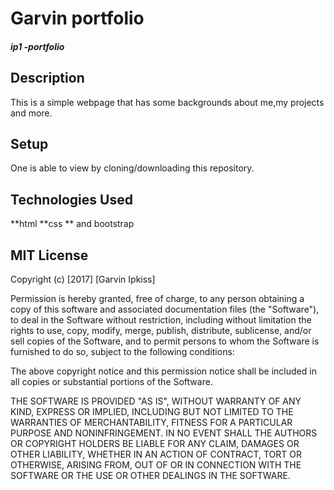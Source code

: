 # Garvin portfolio

##### ip1 -portfolio

## Description

This is a simple webpage that has some backgrounds about me,my projects and more.

## Setup

One is able to view by cloning/downloading this repository.

## Technologies Used

 **html
 **css
 ** and bootstrap

## MIT License
Copyright (c) [2017] [Garvin Ipkiss]

Permission is hereby granted, free of charge, to any person obtaining a copy of this software and associated documentation files (the "Software"), to deal in the Software without restriction, including without limitation the rights to use, copy, modify, merge, publish, distribute, sublicense, and/or sell copies of the Software, and to permit persons to whom the Software is furnished to do so, subject to the following conditions:

The above copyright notice and this permission notice shall be included in all copies or substantial portions of the Software.

THE SOFTWARE IS PROVIDED "AS IS", WITHOUT WARRANTY OF ANY KIND, EXPRESS OR IMPLIED, INCLUDING BUT NOT LIMITED TO THE WARRANTIES OF MERCHANTABILITY, FITNESS FOR A PARTICULAR PURPOSE AND NONINFRINGEMENT. IN NO EVENT SHALL THE AUTHORS OR COPYRIGHT HOLDERS BE LIABLE FOR ANY CLAIM, DAMAGES OR OTHER LIABILITY, WHETHER IN AN ACTION OF CONTRACT, TORT OR OTHERWISE, ARISING FROM, OUT OF OR IN CONNECTION WITH THE SOFTWARE OR THE USE OR OTHER DEALINGS IN THE SOFTWARE.
